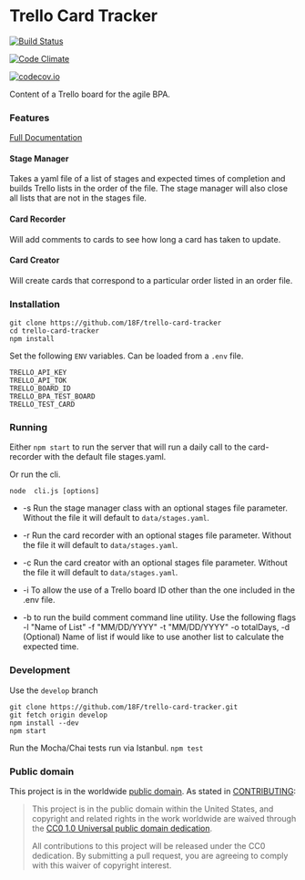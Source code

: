 # Trello Card Tracker

[![Build Status](https://travis-ci.org/18F/trello-card-tracker.svg?branch=master)](https://travis-ci.org/18F/trello-card-tracker)

[![Code Climate](https://codeclimate.com/github/18F/trello-card-tracker/badges/gpa.svg)](https://codeclimate.com/github/18F/trello-card-tracker)

[![codecov.io](https://codecov.io/github/18F/trello-card-tracker/coverage.svg?branch=master)](https://codecov.io/github/18F/trello-card-tracker?branch=master)

Content of a Trello board for the agile BPA.

### Features

[Full Documentation](documentation.md)

#### Stage Manager
Takes a yaml file of a list of stages and expected times of completion and builds Trello lists in the order of the file.
The stage manager will also close all lists that are not in the stages file.

#### Card Recorder
Will add comments to cards to see how long a card has taken to update.

#### Card Creator
Will create cards that correspond to a particular order listed in an order file.

### Installation

```
git clone https://github.com/18F/trello-card-tracker
cd trello-card-tracker
npm install
```

Set the following `ENV` variables. Can be loaded from a `.env` file.
```
TRELLO_API_KEY
TRELLO_API_TOK
TRELLO_BOARD_ID
TRELLO_BPA_TEST_BOARD
TRELLO_TEST_CARD
```

### Running

Either `npm start` to run the server that will run a daily call to the card-recorder with the default file stages.yaml.

Or run the cli.

`node  cli.js [options]`

- -s   Run the stage manager class with an optional stages file parameter. Without the file it will default to `data/stages.yaml`.
- -r   Run the card recorder with an optional stages file parameter. Without the file it will default to `data/stages.yaml`.   
- -c   Run the card creator with an optional stages file parameter. Without the file it will default to `data/stages.yaml`.

- -i To allow the use of a Trello board ID other than the one included in the .env file.

- -b to run the build comment command line utility. Use the following flags -l "Name of List" -f "MM/DD/YYYY" -t "MM/DD/YYYY" -o totalDays, -d (Optional) Name of list if would like to use another list to calculate the expected time.

### Development
Use the `develop` branch

```
git clone https://github.com/18F/trello-card-tracker.git
git fetch origin develop
npm install --dev
npm start

```

Run the Mocha/Chai tests run via Istanbul.
`npm test`

### Public domain

This project is in the worldwide [public domain](LICENSE.md). As stated in [CONTRIBUTING](CONTRIBUTING.md):

> This project is in the public domain within the United States, and copyright and related rights in the work worldwide are waived through the [CC0 1.0 Universal public domain dedication](https://creativecommons.org/publicdomain/zero/1.0/).
>
> All contributions to this project will be released under the CC0 dedication. By submitting a pull request, you are agreeing to comply with this waiver of copyright interest.

